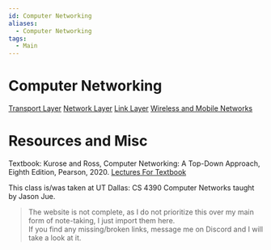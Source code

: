 ```yaml
---
id: Computer Networking
aliases:
  - Computer Networking
tags:
  - Main
---
```


# Computer Networking
[Transport Layer](notes/Transport%20Layer.md)
[Network Layer](notes/Network%20Layer.md)
[Link Layer](notes/Link%20Layer.md)
[Wireless and Mobile Networks](notes/Wireless%20and%20Mobile%20Networks.md)

# Resources and Misc 
Textbook: Kurose and Ross, Computer Networking: A Top-Down Approach, Eighth Edition, Pearson, 2020.
[Lectures For Textbook](https://gaia.cs.umass.edu/kurose_ross/online_lectures.htm) 

This class is/was taken at UT Dallas: CS 4390 Computer Networks taught by Jason Jue.   
> The website is not complete, as I do not prioritize this over my main form of note-taking, I just import them here.  
> If you find any missing/broken links, message me on Discord and I will take a look at it.  




